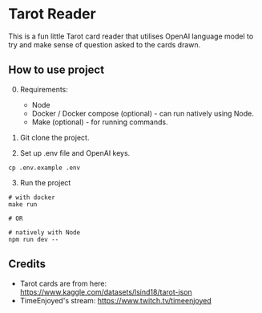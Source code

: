 # Tarot Reader

This is a fun little Tarot card reader that utilises OpenAI language model to try and make sense of question asked to the cards drawn.

## How to use project

0. Requirements:

   - Node
   - Docker / Docker compose (optional) - can run natively using Node.
   - Make (optional) - for running commands.

1. Git clone the project.

2. Set up .env file and OpenAI keys.

```shell
cp .env.example .env
```

3. Run the project

```shell
# with docker
make run

# OR

# natively with Node
npm run dev --
```

## Credits

- Tarot cards are from here: <https://www.kaggle.com/datasets/lsind18/tarot-json>
- TimeEnjoyed's stream: <https://www.twitch.tv/timeenjoyed>
